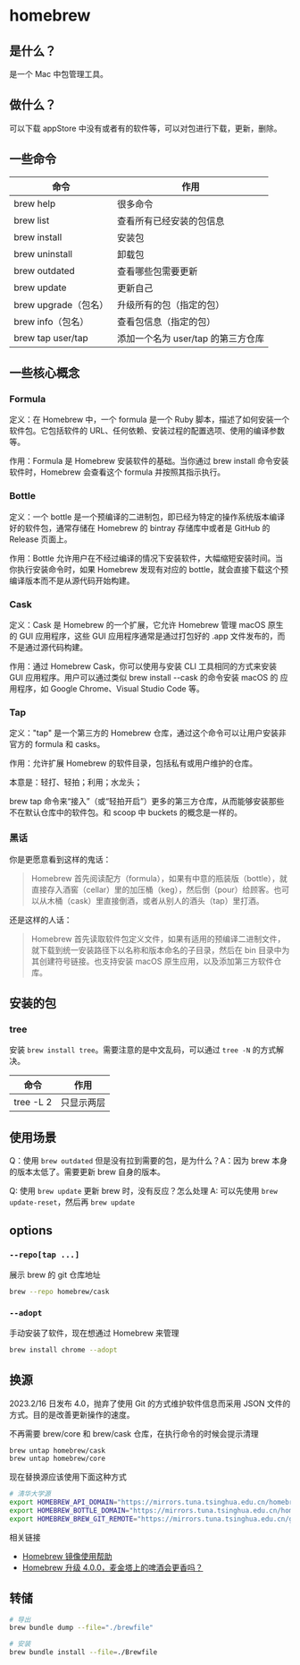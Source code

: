 # homebrew

## 是什么？

是一个 Mac 中包管理工具。

## 做什么？

可以下载 appStore 中没有或者有的软件等，可以对包进行下载，更新，删除。

## 一些命令

| 命令                 | 作用                               |
| -------------------- | ---------------------------------- |
| brew help            | 很多命令                           |
| brew list            | 查看所有已经安装的包信息           |
| brew install         | 安装包                             |
| brew uninstall       | 卸载包                             |
| brew outdated        | 查看哪些包需要更新                 |
| brew update          | 更新自己                           |
| brew upgrade（包名） | 升级所有的包（指定的包）           |
| brew info（包名）    | 查看包信息（指定的包）             |
| brew tap user/tap    | 添加一个名为 user/tap 的第三方仓库 |

## 一些核心概念

### Formula

定义：在 Homebrew 中，一个 formula 是一个 Ruby 脚本，描述了如何安装一个软件包。它包括软件的 URL、任何依赖、安装过程的配置选项、使用的编译参数等。

作用：Formula 是 Homebrew 安装软件的基础。当你通过 brew install <formula> 命令安装软件时，Homebrew 会查看这个 formula 并按照其指示执行。

### Bottle

定义：一个 bottle 是一个预编译的二进制包，即已经为特定的操作系统版本编译好的软件包，通常存储在 Homebrew 的 bintray 存储库中或者是 GitHub 的 Release 页面上。

作用：Bottle 允许用户在不经过编译的情况下安装软件，大幅缩短安装时间。当你执行安装命令时，如果 Homebrew 发现有对应的 bottle，就会直接下载这个预编译版本而不是从源代码开始构建。

### Cask

定义：Cask 是 Homebrew 的一个扩展，它允许 Homebrew 管理 macOS 原生的 GUI 应用程序，这些 GUI 应用程序通常是通过打包好的 .app 文件发布的，而不是通过源代码构建。

作用：通过 Homebrew Cask，你可以使用与安装 CLI 工具相同的方式来安装 GUI 应用程序。用户可以通过类似 brew install --cask <cask> 的命令安装 macOS 的 应用程序，如 Google Chrome、Visual Studio Code 等。

### Tap

定义："tap" 是一个第三方的 Homebrew 仓库，通过这个命令可以让用户安装非官方的 formula 和 casks。

作用：允许扩展 Homebrew 的软件目录，包括私有或用户维护的仓库。

本意是：轻打、轻拍；利用；水龙头；

brew tap 命令来“接入”（或“轻拍开启”）更多的第三方仓库，从而能够安装那些不在默认仓库中的软件包。和 scoop 中 buckets 的概念是一样的。

### 黑话

你是更愿意看到这样的鬼话：

> Homebrew 首先阅读配方（formula），如果有中意的瓶装版（bottle），就直接存入酒窖（cellar）里的加压桶（keg），然后倒（pour）给顾客。也可以从木桶（cask）里直接倒酒，或者从别人的酒头（tap）里打酒。

还是这样的人话：

> Homebrew 首先读取软件包定义文件，如果有适用的预编译二进制文件，就下载到统一安装路径下以名称和版本命名的子目录，然后在 bin 目录中为其创建符号链接。也支持安装 macOS 原生应用，以及添加第三方软件仓库。

## 安装的包

### tree

安装 `brew install tree`。需要注意的是中文乱码，可以通过 `tree -N` 的方式解决。

| 命令      | 作用       |
| --------- | ---------- |
| tree -L 2 | 只显示两层 |

## 使用场景

Q：使用 `brew outdated` 但是没有拉到需要的包，是为什么？A：因为 brew 本身的版本太低了。需要更新 brew 自身的版本。

Q: 使用 `brew update` 更新 brew 时，没有反应？怎么处理 A: 可以先使用 `brew update-reset`，然后再 `brew update`

## options

### `--repo[tap ...]`

展示 brew 的 git 仓库地址

```bash
brew --repo homebrew/cask
```

### `--adopt`

手动安装了软件，现在想通过 Homebrew 来管理

```bash
brew install chrome --adopt
```

## 换源

2023.2/16 日发布 4.0，抛弃了使用 Git 的方式维护软件信息而采用 JSON 文件的方式。目的是改善更新操作的速度。

不再需要 brew/core 和 brew/cask 仓库，在执行命令的时候会提示清理

```bash
brew untap homebrew/cask
brew untap homebrew/core
```

现在替换源应该使用下面这种方式

```bash
# 清华大学源
export HOMEBREW_API_DOMAIN="https://mirrors.tuna.tsinghua.edu.cn/homebrew-bottles/api"
export HOMEBREW_BOTTLE_DOMAIN="https://mirrors.tuna.tsinghua.edu.cn/homebrew-bottles"
export HOMEBREW_BREW_GIT_REMOTE="https://mirrors.tuna.tsinghua.edu.cn/git/homebrew/brew.git"
```

相关链接

- [Homebrew 镜像使用帮助](https://mirrors.tuna.tsinghua.edu.cn/help/homebrew/)
- [Homebrew 升级 4.0.0，麦金塔上的啤酒会更香吗？](https://sspai.com/post/78587)

## 转储

```bash
# 导出
brew bundle dump --file="./brewfile"

# 安装
brew bundle install --file=./Brewfile

```

